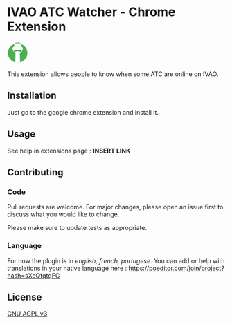 # IVAO ATC Watcher - Chrome Extension

![Logo](app/images/online-48.png)

This extension allows people to know when some ATC are online on IVAO.

## Installation

Just go to the google chrome extension and install it.

## Usage

See help in extensions page : **INSERT LINK**

## Contributing

### Code
Pull requests are welcome. For major changes, please open an issue first to discuss what you would like to change.

Please make sure to update tests as appropriate.

### Language

For now the plugin is in *english, french, portugese*. You can add or help with translations in your native language here : https://poeditor.com/join/project?hash=sXcQfqtqFG

## License
[GNU AGPL v3](https://choosealicense.com/licenses/agpl-3.0/)
